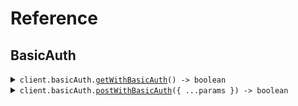 # Reference
## BasicAuth
<details><summary><code>client.basicAuth.<a href="/src/api/resources/basicAuth/client/Client.ts">getWithBasicAuth</a>() -> boolean</code></summary>
<dl>
<dd>

#### 📝 Description

<dl>
<dd>

<dl>
<dd>

GET request with basic auth scheme
</dd>
</dl>
</dd>
</dl>

#### 🔌 Usage

<dl>
<dd>

<dl>
<dd>

```typescript
await client.basicAuth.getWithBasicAuth();

```
</dd>
</dl>
</dd>
</dl>

#### ⚙️ Parameters

<dl>
<dd>

<dl>
<dd>

**requestOptions:** `BasicAuth.RequestOptions` 
    
</dd>
</dl>
</dd>
</dl>


</dd>
</dl>
</details>

<details><summary><code>client.basicAuth.<a href="/src/api/resources/basicAuth/client/Client.ts">postWithBasicAuth</a>({ ...params }) -> boolean</code></summary>
<dl>
<dd>

#### 📝 Description

<dl>
<dd>

<dl>
<dd>

POST request with basic auth scheme
</dd>
</dl>
</dd>
</dl>

#### 🔌 Usage

<dl>
<dd>

<dl>
<dd>

```typescript
await client.basicAuth.postWithBasicAuth({
    "key": "value"
});

```
</dd>
</dl>
</dd>
</dl>

#### ⚙️ Parameters

<dl>
<dd>

<dl>
<dd>

**request:** `unknown` 
    
</dd>
</dl>

<dl>
<dd>

**requestOptions:** `BasicAuth.RequestOptions` 
    
</dd>
</dl>
</dd>
</dl>


</dd>
</dl>
</details>
